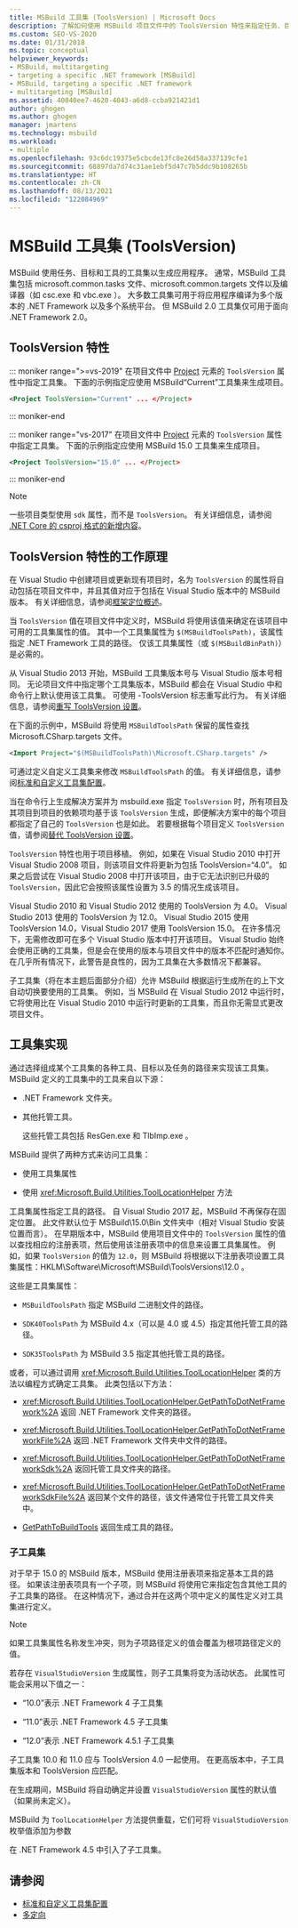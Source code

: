 ```yaml
---
title: MSBuild 工具集 (ToolsVersion) | Microsoft Docs
description: 了解如何使用 MSBuild 项目文件中的 ToolsVersion 特性来指定任务、目标和工具的工具集以生成应用程序。
ms.custom: SEO-VS-2020
ms.date: 01/31/2018
ms.topic: conceptual
helpviewer_keywords:
- MSBuild, multitargeting
- targeting a specific .NET framework [MSBuild]
- MSBuild, targeting a specific .NET framework
- multitargeting [MSBuild]
ms.assetid: 40040ee7-4620-4043-a6d8-ccba921421d1
author: ghogen
ms.author: ghogen
manager: jmartens
ms.technology: msbuild
ms.workload:
- multiple
ms.openlocfilehash: 93c6dc19375e5cbcde13fc8e26d58a337139cfe1
ms.sourcegitcommit: 68897da7d74c31ae1ebf5d47c7b5ddc9b108265b
ms.translationtype: HT
ms.contentlocale: zh-CN
ms.lasthandoff: 08/13/2021
ms.locfileid: "122084969"
---
```

# <a name="msbuild-toolset-toolsversion"></a>MSBuild 工具集 (ToolsVersion)

MSBuild 使用任务、目标和工具的工具集以生成应用程序。 通常，MSBuild 工具集包括 microsoft.common.tasks  文件、microsoft.common.targets  文件以及编译器（如 csc.exe  和 vbc.exe  ）。 大多数工具集可用于将应用程序编译为多个版本的 .NET Framework 以及多个系统平台。 但 MSBuild 2.0 工具集仅可用于面向 .NET Framework 2.0。

## <a name="toolsversion-attribute"></a>ToolsVersion 特性

::: moniker range=">=vs-2019"
 在项目文件中 [Project](../msbuild/project-element-msbuild.md) 元素的 `ToolsVersion` 属性中指定工具集。 下面的示例指定应使用 MSBuild“Current”工具集来生成项目。

```xml
<Project ToolsVersion="Current" ... </Project>
```

::: moniker-end

::: moniker range="vs-2017"
 在项目文件中 [Project](../msbuild/project-element-msbuild.md) 元素的 `ToolsVersion` 属性中指定工具集。 下面的示例指定应使用 MSBuild 15.0 工具集来生成项目。

```xml
<Project ToolsVersion="15.0" ... </Project>
```

::: moniker-end

> [!NOTE]
> 一些项目类型使用 `sdk` 属性，而不是 `ToolsVersion`。 有关详细信息，请参阅 [.NET Core 的 csproj 格式的新增内容](/dotnet/core/tools/csproj)。

## <a name="how-the-toolsversion-attribute-works"></a>ToolsVersion 特性的工作原理

 在 Visual Studio 中创建项目或更新现有项目时，名为 `ToolsVersion` 的属性将自动包括在项目文件中，并且其值对应于包括在 Visual Studio 版本中的 MSBuild 版本。 有关详细信息，请参阅[框架定位概述](../ide/visual-studio-multi-targeting-overview.md)。

 当 `ToolsVersion` 值在项目文件中定义时，MSBuild 将使用该值来确定在该项目中可用的工具集属性的值。 其中一个工具集属性为 `$(MSBuildToolsPath)`，该属性指定 .NET Framework 工具的路径。 仅该工具集属性（或 `$(MSBuildBinPath)`）是必需的。

 从 Visual Studio 2013 开始，MSBuild 工具集版本号与 Visual Studio 版本号相同。 无论项目文件中指定哪个工具集版本，MSBuild 都会在 Visual Studio 中和命令行上默认使用该工具集。  可使用 -ToolsVersion 标志重写此行为。 有关详细信息，请参阅[重写 ToolsVersion 设置](../msbuild/overriding-toolsversion-settings.md)。

 在下面的示例中，MSBuild 将使用 `MSBuildToolsPath` 保留的属性查找 Microsoft.CSharp.targets  文件。

```xml
<Import Project="$(MSBuildToolsPath)\Microsoft.CSharp.targets" />
```

 可通过定义自定义工具集来修改 `MSBuildToolsPath` 的值。 有关详细信息，请参阅[标准和自定义工具集配置](../msbuild/standard-and-custom-toolset-configurations.md)。

 当在命令行上生成解决方案并为 msbuild.exe  指定 `ToolsVersion` 时，所有项目及其项目到项目的依赖项均基于该 `ToolsVersion` 生成，即便解决方案中的每个项目都指定了自己的 `ToolsVersion` 也是如此。 若要根据每个项目定义 `ToolsVersion` 值，请参阅[替代 ToolsVersion 设置](../msbuild/overriding-toolsversion-settings.md)。

 `ToolsVersion` 特性也用于项目移植。 例如，如果在 Visual Studio 2010 中打开 Visual Studio 2008 项目，则该项目文件将更新为包括 ToolsVersion=“4.0”。 如果之后尝试在 Visual Studio 2008 中打开该项目，由于它无法识别已升级的 `ToolsVersion`，因此它会按照该属性设置为 3.5 的情况生成该项目。

 Visual Studio 2010 和 Visual Studio 2012 使用的 ToolsVersion 为 4.0。 Visual Studio 2013 使用的 ToolsVersion 为 12.0。 Visual Studio 2015 使用 ToolsVersion 14.0，Visual Studio 2017 使用 ToolsVersion 15.0。 在许多情况下，无需修改即可在多个 Visual Studio 版本中打开该项目。 Visual Studio 始终会使用正确的工具集，但是会在使用的版本与项目文件中的版本不匹配时通知你。 在几乎所有情况下，此警告是良性的，因为工具集在大多数情况下都兼容。

 子工具集（将在本主题后面部分介绍）允许 MSBuild 根据运行生成所在的上下文自动切换要使用的工具集。 例如，当 MSBuild 在 Visual Studio 2012 中运行时，它将使用比在 Visual Studio 2010 中运行时更新的工具集，而且你无需显式更改项目文件。

## <a name="toolset-implementation"></a>工具集实现

 通过选择组成某个工具集的各种工具、目标以及任务的路径来实现该工具集。 MSBuild 定义的工具集中的工具来自以下源：

- .NET Framework 文件夹。

- 其他托管工具。

  这些托管工具包括 ResGen.exe  和 TlbImp.exe  。

MSBuild 提供了两种方式来访问工具集：

- 使用工具集属性

- 使用 <xref:Microsoft.Build.Utilities.ToolLocationHelper> 方法

工具集属性指定工具的路径。 自 Visual Studio 2017 起，MSBuild 不再保存在固定位置。 此文件默认位于 MSBuild\15.0\Bin  文件夹中（相对 Visual Studio 安装位置而言）。 在早期版本中，MSBuild 使用项目文件中的 `ToolsVersion` 属性的值以查找相应的注册表项，然后使用该注册表项中的信息来设置工具集属性。 例如，如果 `ToolsVersion` 的值为 `12.0`，则 MSBuild 将根据以下注册表项设置工具集属性：HKLM\Software\Microsoft\MSBuild\ToolsVersions\12.0  。

 这些是工具集属性：

- `MSBuildToolsPath` 指定 MSBuild 二进制文件的路径。

- `SDK40ToolsPath` 为 MSBuild 4.x（可以是 4.0 或 4.5）指定其他托管工具的路径。

- `SDK35ToolsPath` 为 MSBuild 3.5 指定其他托管工具的路径。

或者，可以通过调用 <xref:Microsoft.Build.Utilities.ToolLocationHelper> 类的方法以编程方式确定工具集。 此类包括以下方法：

- <xref:Microsoft.Build.Utilities.ToolLocationHelper.GetPathToDotNetFramework%2A> 返回 .NET Framework 文件夹的路径。

- <xref:Microsoft.Build.Utilities.ToolLocationHelper.GetPathToDotNetFrameworkFile%2A> 返回 .NET Framework 文件夹中文件的路径。

- <xref:Microsoft.Build.Utilities.ToolLocationHelper.GetPathToDotNetFrameworkSdk%2A> 返回托管工具文件夹的路径。

- <xref:Microsoft.Build.Utilities.ToolLocationHelper.GetPathToDotNetFrameworkSdkFile%2A> 返回某个文件的路径，该文件通常位于托管工具文件夹中。

- [GetPathToBuildTools](/previous-versions/visualstudio/visual-studio-2013/dn251121(v=vs.121)) 返回生成工具的路径。

### <a name="sub-toolsets"></a>子工具集

 对于早于 15.0 的 MSBuild 版本，MSBuild 使用注册表项来指定基本工具的路径。 如果该注册表项具有一个子项，则 MSBuild 将使用它来指定包含其他工具的子工具集的路径。 在这种情况下，通过合并在这两个项中定义的属性定义对工具集进行定义。

> [!NOTE]
> 如果工具集属性名称发生冲突，则为子项路径定义的值会覆盖为根项路径定义的值。

 若存在 `VisualStudioVersion` 生成属性，则子工具集将变为活动状态。 此属性可能会采用以下值之一：

- “10.0”表示 .NET Framework 4 子工具集

- “11.0”表示 .NET Framework 4.5 子工具集

- “12.0”表示 .NET Framework 4.5.1 子工具集

子工具集 10.0 和 11.0 应与 ToolsVersion 4.0 一起使用。 在更高版本中，子工具集版本和 ToolsVersion 应匹配。

在生成期间，MSBuild 将自动确定并设置 `VisualStudioVersion` 属性的默认值（如果尚未定义）。

MSBuild 为 `ToolLocationHelper` 方法提供重载，它们可将 `VisualStudioVersion` 枚举值添加为参数

在 .NET Framework 4.5 中引入了子工具集。

## <a name="see-also"></a>请参阅

- [标准和自定义工具集配置](../msbuild/standard-and-custom-toolset-configurations.md)
- [多定向](../msbuild/msbuild-multitargeting-overview.md)
